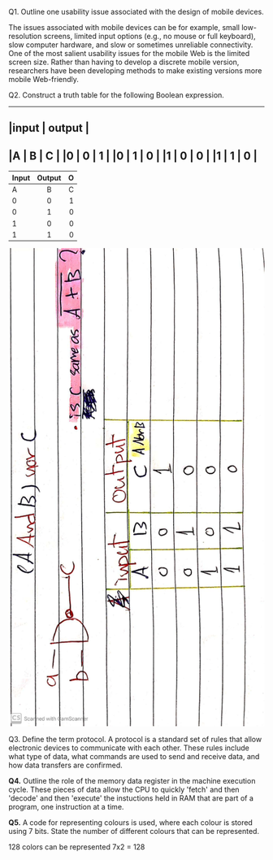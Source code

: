 Q1. Outline one usability issue associated with the design of mobile devices.

The issues associated with mobile devices can be for example, small low-resolution screens, limited input options (e.g., no mouse or full keyboard), slow computer hardware, and slow or sometimes unreliable connectivity.
One of the most salient usability issues for the mobile Web is the limited screen size. Rather than having to develop a discrete mobile version, researchers have been developing methods to make existing versions more mobile Web-friendly.


Q2. Construct a truth table for the following Boolean expression. 

---------------
|input | output |
----------------
|A | B | C | 
|0 | 0 | 1 | 
|0 | 1 | 0 | 
|1 | 0 | 0 | 
|1 | 1 | 0 | 
-----------

| Input   |      Output    |  O    |
|----------|:-------------:|------:|
|A         | B             | C     |
| 0        | 0             | 1     |
| 0        | 1             | 0     |
| 1        | 0             | 0     |
| 1        | 1             | 0     |

![Unit3-Inventory](Truth.jpg)



Q3. Define the term protocol.
A protocol is a standard set of rules that allow electronic devices to communicate with each other. 
These rules include what type of data, what commands are used to send and receive data,
and how data transfers are confirmed.

**Q4.** Outline the role of the memory data register in the machine execution cycle. 
These pieces of data allow the CPU to quickly 'fetch' and then 'decode' and then 'execute' the instuctions held in RAM
that are part of a program, one instruction at a time.

**Q5.** A code for representing colours is used, where each colour is stored using 7 bits. State the number of different colours that can be represented.

128 colors can be represented 7x2 = 128

